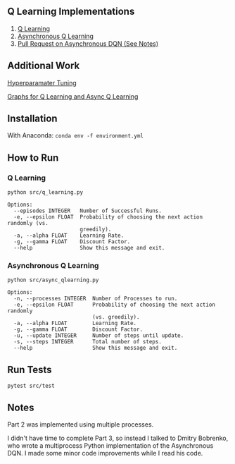 ## Q Learning Implementations

1. [Q Learning](./src/qlearning.py)
2. [Asynchronous Q Learning](./src/async_qlearning,py)
3. [Pull Request on Asynchronous DQN (See Notes)](https://github.com/dbobrenko/async-deeprl/pull/2)


## Additional Work

[Hyperparamater Tuning](./src/hyperopt.py)

[Graphs for Q Learning and Async Q Learning](./src/qlearning.ipynb)

## Installation

With Anaconda: `conda env -f environment.yml`

## How to Run

### Q Learning

`python src/q_learning.py`

```
Options:
  --episodes INTEGER   Number of Successful Runs.
  -e, --epsilon FLOAT  Probability of choosing the next action randomly (vs.
                       greedily).
  -a, --alpha FLOAT    Learning Rate.
  -g, --gamma FLOAT    Discount Factor.
  --help               Show this message and exit.
```

### Asynchronous Q Learning

`python src/async_qlearning.py`

```
Options:
  -n, --processes INTEGER  Number of Processes to run.
  -e, --epsilon FLOAT      Probability of choosing the next action randomly
                           (vs. greedily).
  -a, --alpha FLOAT        Learning Rate.
  -g, --gamma FLOAT        Discount Factor.
  -u, --update INTEGER     Number of steps until update.
  -s, --steps INTEGER      Total number of steps.
  --help                   Show this message and exit.
```

## Run Tests

`pytest src/test`

## Notes
Part 2 was implemented using multiple processes.

I didn't have time to complete Part 3, so instead I talked to Dmitry Bobrenko, who wrote a multiprocess Python implementation of the Asynchronous DQN. I made some minor code improvements while I read his code.